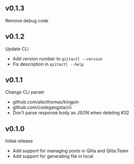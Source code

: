 ## v0.1.3

Remove debug code

## v0.1.2

Update CLI

- Add version number to `qiitactl --version`
- Fix description in `qiitactl --help`

## v0.1.1

Change CLI parser

- github.com/alecthomas/kingpin
- github.com/codegangsta/cli
- Don't parse response body as JSON when deleting #32

## v0.1.0

Initial release

- Add support for managing posts in Qiita and Qiita:Team
- Add support for generating file in local
